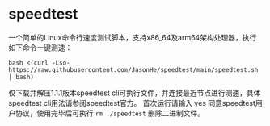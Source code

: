 # speedtest

一个简单的Linux命令行速度测试脚本，支持x86_64及arm64架构处理器，执行如下命令一键测速：

```
bash <(curl -Lso- https://raw.githubusercontent.com/JasonHe/speedtest/main/speedtest.sh | bash)
```

仅下载并解压1.1.1版本speedtest cli可执行文件，并连接最近节点进行测速，具体speedtest cli用法请参阅speedtest官方。
首次运行请输入 yes 同意speedtest用户协议，使用完毕后可执行 `rm ./speedtest` 删除二进制文件。
